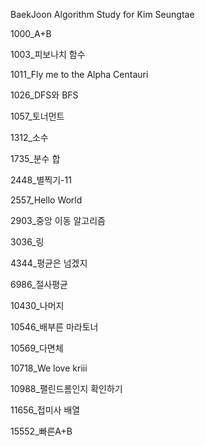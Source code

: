 BaekJoon Algorithm Study for Kim Seungtae

1000_A+B

1003_피보나치 함수

1011_Fly me to the Alpha Centauri

1026_DFS와 BFS

1057_토너먼트

1312_소수

1735_분수 합

2448_별찍기-11

2557_Hello World

2903_중앙 이동 알고리즘

3036_링

4344_평균은 넘겠지

6986_절사평균

10430_나머지

10546_배부른 마라토너

10569_다면체

10718_We love kriii

10988_팰린드롬인지 확인하기

11656_접미사 배열

15552_빠른A+B
